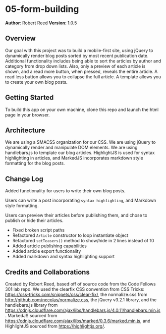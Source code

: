 # 05-form-building

**Author**: Robert Reed
**Version**: 1.0.5

## Overview
Our goal with this project was to build a mobile-first site, using jQuery to dynamically render blog posts sorted by most recent publication date. Additional functionality includes being able to sort the articles by author and category from drop down lists. Also, only a preview of each article is shown, and a read more button, when pressed, reveals the entire article. A read less button allows you to collapse the full article. A template allows you to create your own blog posts.

## Getting Started
To build this app on your own machine, clone this repo and launch the html page in your browser.

## Architecture
We are using a SMACSS organization for our CSS. We are using jQuery to dynamically render and manipulate DOM elements. We are using handlebars.js to template our blog articles. HighlightJS is used for syntax highlighting in articles, and MarkedJS incorporates markdown style formatting for the blog posts.

## Change Log
Added functionality for users to write their own blog posts.

Users can write a post incorporating `syntax highlighting`, and Markdown style formatting.

Users can preview their articles before publishing them, and chose to publish or hide their articles.

- Fixed broken script paths
- Refactored `Article` constructor to loop instantiate object
- Refactored `setTeasers()` method to show/hide in 2 lines instead of 10
- Added article publishing capabilities
- Added article export functionality
- Added markdown and syntax highlighting support

## Credits and Collaborations
Created by Robert Reed, based off of source code from the Code Fellows 301 lab repo. We used the clearfix CSS convention from CSS Tricks: https://css-tricks.com/snippets/css/clear-fix/, the normalize.css from http://github.com/necolas/normalize.css, the jQuery v3.2.1 library, and the handlebars.js library from https://cdnjs.cloudflare.com/ajax/libs/handlebars.js/4.0.11/handlebars.min.js.
MarkedJS sourced from https://cdnjs.cloudflare.com/ajax/libs/marked/0.3.6/marked.min.js, and HighlightJS sourced from https://highlightjs.org/.
